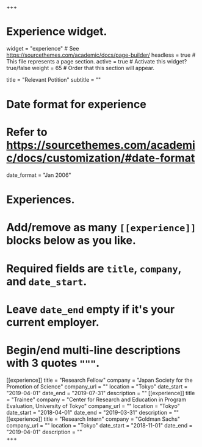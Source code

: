 +++
# Experience widget.
widget = "experience"  # See https://sourcethemes.com/academic/docs/page-builder/
headless = true  # This file represents a page section.
active = true  # Activate this widget? true/false
weight = 65  # Order that this section will appear.

title = "Relevant Potition"
subtitle = ""

# Date format for experience
#   Refer to https://sourcethemes.com/academic/docs/customization/#date-format
date_format = "Jan 2006"

# Experiences.
#   Add/remove as many `[[experience]]` blocks below as you like.
#   Required fields are `title`, `company`, and `date_start`.
#   Leave `date_end` empty if it's your current employer.
#   Begin/end multi-line descriptions with 3 quotes `"""`.
[[experience]]
  title = "Research Fellow"
  company = "Japan Society for the Promotion of Science"
  company_url = ""
  location = "Tokyo"
  date_start = "2019-04-01"
  date_end = "2019-07-31"
  description = ""
[[experience]]
  title = "Trainee"
  company = "Center for Research and Education in Program Evaluation, University of Tokyo"
  company_url = ""
  location = "Tokyo"
  date_start = "2018-04-01"
  date_end = "2019-03-31"
  description = ""
[[experience]]
  title = "Research Intern"
  company = "Goldman Sachs"
  company_url = ""
  location = "Tokyo"
  date_start = "2018-11-01"
  date_end = "2019-04-01"
  description = ""  
+++